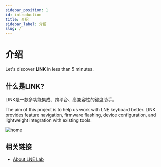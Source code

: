 ```yaml
---
sidebar_position: 1
id: introduction
title: 介绍
sidebar_label: 介绍
slug: /
---
```


# 介绍

Let's discover **LINK** in less than 5 minutes.

## 什么是LINK?

LINK是一款多功能集成、跨平台、高兼容性的键盘助手。

The aim of this project is to help us work with LNE keyboard better. LINK provides feature navigation, firmware flashing, device configuration, and lightweight integration with existing tools.

![home](/img/introduction/home.png)

## 相关链接

* [About LNE Lab](/blog)
